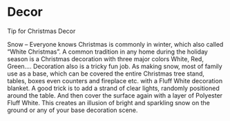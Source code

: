 Decor
=====

Tip for Christmas Decor

Snow – Everyone knows Christmas is commonly in winter, which also called “White Christmas”.  A common tradition in any home during the holiday season is a Christmas decoration with three major colors White, Red, Green…. Decoration also is a tricky fun job.
As making snow, most of family use as a base, which can be covered the entire Christmas tree stand, tables, boxes even counters and fireplace etc. with a Fluff White decoration blanket. A good trick is to add a strand of clear lights, randomly positioned around the table. And then cover the surface again with a layer of Polyester Fluff White. This creates an illusion of bright and sparkling snow on the ground or any of your base decoration scene. 
